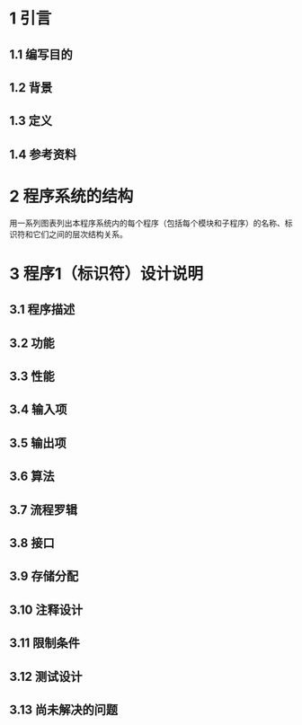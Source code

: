 # 1 引言
## 1.1 编写目的
## 1.2 背景
## 1.3 定义
## 1.4 参考资料

# 2 程序系统的结构
用一系列图表列出本程序系统内的每个程序（包括每个模块和子程序）的名称、标识符和它们之间的层次结构关系。

# 3 程序1（标识符）设计说明
## 3.1 程序描述
## 3.2 功能
## 3.3 性能
## 3.4 输入项
## 3.5 输出项
## 3.6 算法
## 3.7 流程罗辑
## 3.8 接口
## 3.9 存储分配
## 3.10 注释设计
## 3.11 限制条件
## 3.12 测试设计
## 3.13 尚未解决的问题

